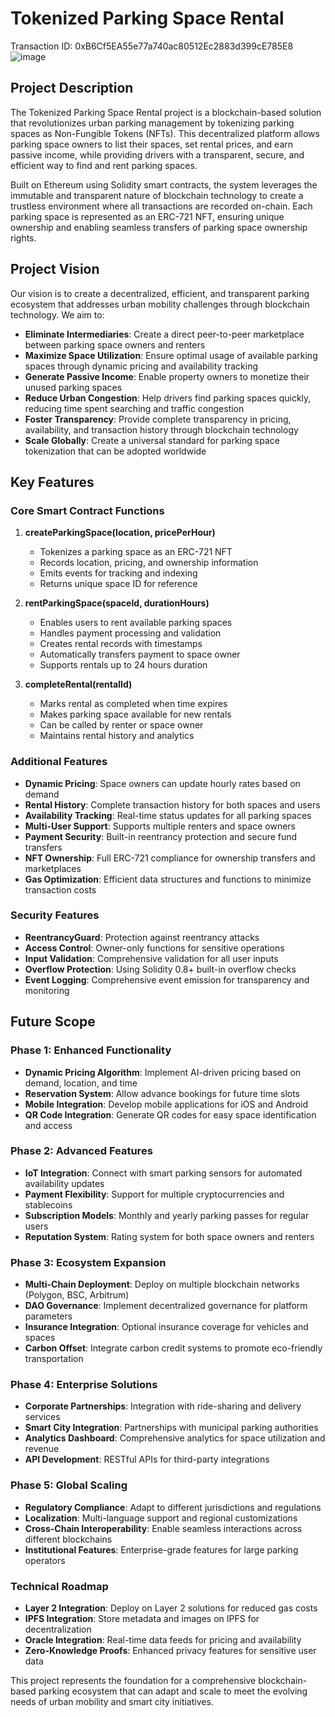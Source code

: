 # Tokenized Parking Space Rental
Transaction ID: 0xB6Cf5EA55e77a740ac80512Ec2883d399cE785E8
![image](https://github.com/user-attachments/assets/55a83843-bd8a-4ca6-a766-a87ac25fcfc3)


## Project Description

The Tokenized Parking Space Rental project is a blockchain-based solution that revolutionizes urban parking management by tokenizing parking spaces as Non-Fungible Tokens (NFTs). This decentralized platform allows parking space owners to list their spaces, set rental prices, and earn passive income, while providing drivers with a transparent, secure, and efficient way to find and rent parking spaces.

Built on Ethereum using Solidity smart contracts, the system leverages the immutable and transparent nature of blockchain technology to create a trustless environment where all transactions are recorded on-chain. Each parking space is represented as an ERC-721 NFT, ensuring unique ownership and enabling seamless transfers of parking space ownership rights.

## Project Vision

Our vision is to create a decentralized, efficient, and transparent parking ecosystem that addresses urban mobility challenges through blockchain technology. We aim to:

- **Eliminate Intermediaries**: Create a direct peer-to-peer marketplace between parking space owners and renters
- **Maximize Space Utilization**: Ensure optimal usage of available parking spaces through dynamic pricing and availability tracking
- **Generate Passive Income**: Enable property owners to monetize their unused parking spaces
- **Reduce Urban Congestion**: Help drivers find parking spaces quickly, reducing time spent searching and traffic congestion
- **Foster Transparency**: Provide complete transparency in pricing, availability, and transaction history through blockchain technology
- **Scale Globally**: Create a universal standard for parking space tokenization that can be adopted worldwide

## Key Features

### Core Smart Contract Functions

1. **createParkingSpace(location, pricePerHour)**
   - Tokenizes a parking space as an ERC-721 NFT
   - Records location, pricing, and ownership information
   - Emits events for tracking and indexing
   - Returns unique space ID for reference

2. **rentParkingSpace(spaceId, durationHours)**
   - Enables users to rent available parking spaces
   - Handles payment processing and validation
   - Creates rental records with timestamps
   - Automatically transfers payment to space owner
   - Supports rentals up to 24 hours duration

3. **completeRental(rentalId)**
   - Marks rental as completed when time expires
   - Makes parking space available for new rentals
   - Can be called by renter or space owner
   - Maintains rental history and analytics

### Additional Features

- **Dynamic Pricing**: Space owners can update hourly rates based on demand
- **Rental History**: Complete transaction history for both spaces and users
- **Availability Tracking**: Real-time status updates for all parking spaces
- **Multi-User Support**: Supports multiple renters and space owners
- **Payment Security**: Built-in reentrancy protection and secure fund transfers
- **NFT Ownership**: Full ERC-721 compliance for ownership transfers and marketplaces
- **Gas Optimization**: Efficient data structures and functions to minimize transaction costs

### Security Features

- **ReentrancyGuard**: Protection against reentrancy attacks
- **Access Control**: Owner-only functions for sensitive operations
- **Input Validation**: Comprehensive validation for all user inputs
- **Overflow Protection**: Using Solidity 0.8+ built-in overflow checks
- **Event Logging**: Comprehensive event emission for transparency and monitoring

## Future Scope

### Phase 1: Enhanced Functionality
- **Dynamic Pricing Algorithm**: Implement AI-driven pricing based on demand, location, and time
- **Reservation System**: Allow advance bookings for future time slots
- **Mobile Integration**: Develop mobile applications for iOS and Android
- **QR Code Integration**: Generate QR codes for easy space identification and access

### Phase 2: Advanced Features
- **IoT Integration**: Connect with smart parking sensors for automated availability updates
- **Payment Flexibility**: Support for multiple cryptocurrencies and stablecoins
- **Subscription Models**: Monthly and yearly parking passes for regular users
- **Reputation System**: Rating system for both space owners and renters

### Phase 3: Ecosystem Expansion
- **Multi-Chain Deployment**: Deploy on multiple blockchain networks (Polygon, BSC, Arbitrum)
- **DAO Governance**: Implement decentralized governance for platform parameters
- **Insurance Integration**: Optional insurance coverage for vehicles and spaces
- **Carbon Offset**: Integrate carbon credit systems to promote eco-friendly transportation

### Phase 4: Enterprise Solutions
- **Corporate Partnerships**: Integration with ride-sharing and delivery services
- **Smart City Integration**: Partnerships with municipal parking authorities
- **Analytics Dashboard**: Comprehensive analytics for space utilization and revenue
- **API Development**: RESTful APIs for third-party integrations

### Phase 5: Global Scaling
- **Regulatory Compliance**: Adapt to different jurisdictions and regulations
- **Localization**: Multi-language support and regional customizations
- **Cross-Chain Interoperability**: Enable seamless interactions across different blockchains
- **Institutional Features**: Enterprise-grade features for large parking operators

### Technical Roadmap
- **Layer 2 Integration**: Deploy on Layer 2 solutions for reduced gas costs
- **IPFS Integration**: Store metadata and images on IPFS for decentralization
- **Oracle Integration**: Real-time data feeds for pricing and availability
- **Zero-Knowledge Proofs**: Enhanced privacy features for sensitive user data

This project represents the foundation for a comprehensive blockchain-based parking ecosystem that can adapt and scale to meet the evolving needs of urban mobility and smart city initiatives.
